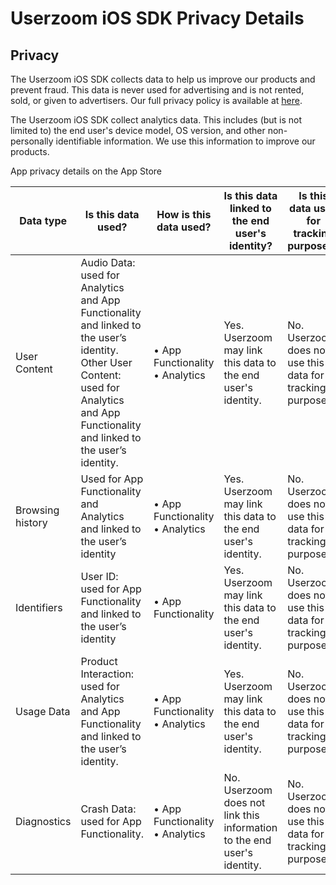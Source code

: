 # Userzoom iOS SDK Privacy Details
## Privacy

The Userzoom iOS SDK collects data to help us improve our products and prevent fraud. This data is never used for advertising and is not rented, sold, or given to advertisers. Our full privacy policy is available at [here][privacy-policy].

The Userzoom iOS SDK collect analytics data. This includes (but is not limited to) the end user's device model, OS version, and other non-personally identifiable information. We use this information to improve our products.

App privacy details on the App Store

| Data type        | Is this data used?                                                                                                                                                                         | How is this data used?             | Is this data linked to the end user's identity?                         | Is this data used for tracking purposes?                   |
|------------------|--------------------------------------------------------------------------------------------------------------------------------------------------------------------------------------------|------------------------------------|-------------------------------------------------------------------------|------------------------------------------------------------|
| User Content     | Audio Data: used for Analytics and App Functionality and linked to the user’s identity.<br>Other User Content: used for Analytics and App Functionality and linked to the user’s identity. | • App Functionality<br>• Analytics | Yes. Userzoom may link this data to the end user's identity.            | No. Userzoom does not use this data for tracking purposes. |
| Browsing history | Used for App Functionality and Analytics and linked to the user’s identity                                                                                                                 | • App Functionality<br>• Analytics | Yes. Userzoom may link this data to the end user's identity.            | No. Userzoom does not use this data for tracking purposes. |
| Identifiers      | User ID: used for App Functionality and linked to the user’s identity                                                                                                                      | • App Functionality                | Yes. Userzoom may link this data to the end user's identity.            | No. Userzoom does not use this data for tracking purposes. |
| Usage Data       | Product Interaction: used for Analytics and App Functionality and linked to the user’s identity.                                                                                           | • App Functionality<br>• Analytics | Yes. Userzoom may link this data to the end user's identity.            | No. Userzoom does not use this data for tracking purposes. |
| Diagnostics      | Crash Data: used for App Functionality.                                                                                                                                                    | • App Functionality<br>• Analytics | No. Userzoom does not link this information to the end user's identity. | No. Userzoom does not use this data for tracking purposes. |

[privacy-policy]: https://www.userzoom.com/privacy-policy/
